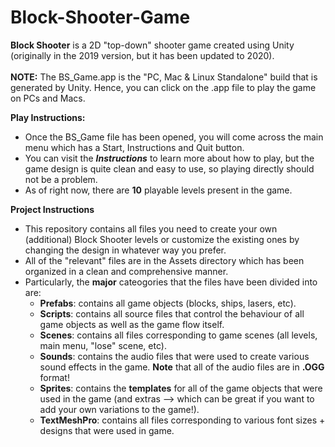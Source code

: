 # Block-Shooter-Game
**Block Shooter** is a  2D "top-down" shooter game created using Unity (originally in the 2019 version, but it has been updated to 2020).<br/><br/>
**NOTE:** The BS_Game.app is the "PC, Mac & Linux Standalone" build that is generated by Unity. Hence, you can click on the .app file to play the game on PCs and Macs. 

**Play Instructions:** 
- Once the BS_Game file has been opened, you will come across the main menu which has a Start, Instructions and Quit button. 
- You can visit the ***Instructions*** to learn more about how to play, but the game design is quite clean and easy to use, so playing directly should not be a problem.
- As of right now, there are **10** playable levels present in the game. 

**Project Instructions**
- This repository contains all files you need to create your own (additional) Block Shooter levels or customize the existing ones by changing the design in whatever way you prefer. 
- All of the "relevant" files are in the Assets directory which has been organized in a clean and comprehensive manner. 
- Particularly, the **major** cateogories that the files have been divided into are: 
  - **Prefabs**: contains all game objects (blocks, ships, lasers, etc). 
  - **Scripts**: contains all source files that control the behaviour of all game objects as well as the game flow itself. 
  - **Scenes**: contains all files corresponding to game scenes (all levels, main menu, "lose" scene, etc). 
  - **Sounds**: contains the audio files that were used to create various sound effects in the game. **Note** that all of the audio files are in **.OGG** format!
  - **Sprites**: contains the **templates** for all of the game objects that were used in the game (and extras --> which can be great if you want to add your own variations to the game!). 
  - **TextMeshPro**: contains all files corresponding to various font sizes + designs that were used in game. 
